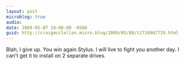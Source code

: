 ```yaml
---
layout: post
microblog: true
audio: 
date: 2009-05-07 19:00:00 -0500
guid: http://craigmcclellan.micro.blog/2009/05/08/t1734967729.html
---
```

Blah, I give up.  You win again Stylus.  I will live to fight you another day.  I can't get it to install on 2 separate drives.
